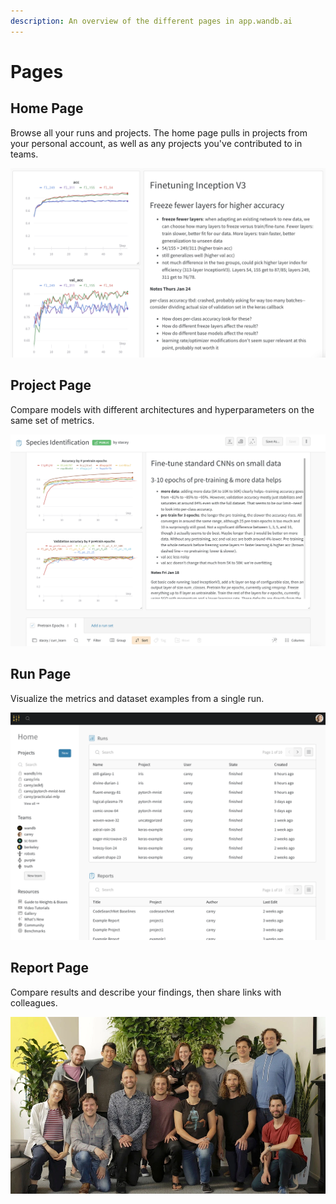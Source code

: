 ```yaml
---
description: An overview of the different pages in app.wandb.ai
---
```


# Pages

## Home Page

Browse all your runs and projects. The home page pulls in projects from your personal account, as well as any projects you've contributed to in teams. 

![](../../.gitbook/assets/image%20%2818%29.png)

## Project Page

Compare models with different architectures and hyperparameters on the same set of metrics.

![](../../.gitbook/assets/image%20%2813%29.png)

## Run Page

Visualize the metrics and dataset examples from a single run.

![](../../.gitbook/assets/image%20%2810%29.png)

## Report Page

Compare results and describe your findings, then share links with colleagues.

![](../../.gitbook/assets/image%20%2814%29.png)

